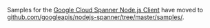 Samples for the [Google Cloud Spanner Node.js Client][client] have moved to
[github.com/googleapis/nodejs-spanner/tree/master/samples/][samples].

[client]: https://github.com/googleapis/nodejs-spanner
[samples]: https://github.com/googleapis/nodejs-spanner/tree/master/samples
